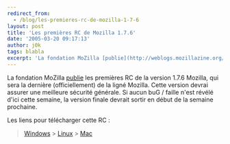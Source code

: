 ```yaml
---
redirect_from:
  - /blog/les-premieres-rc-de-mozilla-1-7-6
layout: post
title: 'Les premières RC de Mozilla 1.7.6'
date: '2005-03-20 09:17:13'
author: j0k
tags: blabla
excerpt: 'La fondation MoZilla [publie](http://weblogs.mozillazine.org/asa/archives/007766.html) les premières RC de la version 1.7.6 Mozilla, qui sera la dernière (officiellement) de la ligné Mozilla.   )   Cette version devrai assurer une meilleure sécurité générale.   Si aucun buG / faille n''est révélé d''ici cette semaine, la version finale devrait sortir      ...'
---
```


La fondation MoZilla [publie](http://weblogs.mozillazine.org/asa/archives/007766.html) les premières RC de la version 1.7.6 Mozilla, qui sera la dernière (officiellement) de la ligné Mozilla.
   Cette version devrai assurer une meilleure sécurité générale.   Si aucun buG / faille n'est révélé d'ici cette semaine, la version finale devrait sortir en début de la semaine prochaine.

Les liens pour télécharger cette RC :

> [Windows](http://ftp.mozilla.org/pub/mozilla.org/mozilla/nightly/2005-03-19-08-1.7/)   > [Linux](http://ftp.mozilla.org/pub/mozilla.org/mozilla/nightly/2005-03-19-11-1.7/)   > [Mac](http://ftp.mozilla.org/pub/mozilla.org/mozilla/nightly/2005-03-19-08-1.7/)
